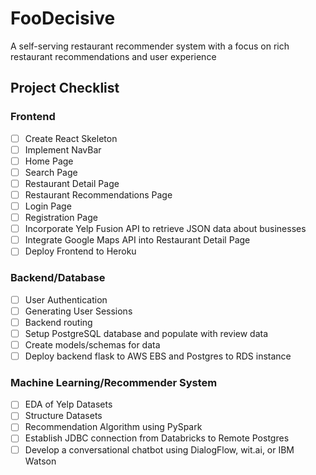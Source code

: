 # FooDecisive
A self-serving restaurant recommender system with a focus on rich restaurant recommendations and user experience

## Project Checklist

### Frontend
- [ ] Create React Skeleton
- [ ] Implement NavBar
- [ ] Home Page
- [ ] Search Page
- [ ] Restaurant Detail Page
- [ ] Restaurant Recommendations Page
- [ ] Login Page
- [ ] Registration Page
- [ ] Incorporate Yelp Fusion API to retrieve JSON data about businesses
- [ ] Integrate Google Maps API into Restaurant Detail Page
- [ ] Deploy Frontend to Heroku

### Backend/Database
- [ ] User Authentication
- [ ] Generating User Sessions
- [ ] Backend routing
- [ ] Setup PostgreSQL database and populate with review data
- [ ] Create models/schemas for data
- [ ] Deploy backend flask to AWS EBS and Postgres to RDS instance

### Machine Learning/Recommender System
- [ ] EDA of Yelp Datasets
- [ ] Structure Datasets
- [ ] Recommendation Algorithm using PySpark
- [ ] Establish JDBC connection from Databricks to Remote Postgres
- [ ] Develop a conversational chatbot using DialogFlow, wit.ai, or IBM Watson